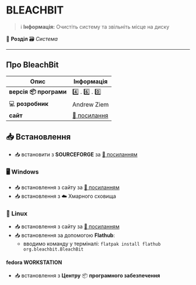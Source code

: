 # BLEACHBIT


> :information_source: **Інформація:** Очистіть систему та звільніть місце на диску

:open_file_folder: **Розділ** :card_file_box: *Система*

---

## Про BleachBit

| Опис | Інформація |
| ---- | ---------- |
| **версія :package: програми** | :four: . :six: . :zero: |
| :computer: **розробник** | Andrew Ziem |
| **сайт** | [:link: посилання](https://www.bleachbit.org/) |

## :inbox_tray: Встановлення

- :inbox_tray: встановити з **SOURCEFORGE** за [:link: посиланням](https://sourceforge.net/projects/bleachbit/files/)

### :desktop_computer: Windows

- :inbox_tray: встановлення з сайту за [:link: посиланням](https://www.bleachbit.org/download/windows)
- :inbox_tray: встановлення з :cloud: Хмарного сховища

### :penguin: Linux

- :inbox_tray: встановлення з сайту за [:link: посиланням](https://www.bleachbit.org/download/linux)
- :inbox_tray: встановлення за допомогою **Flathub**:
  - вводимо команду у терміналі: `flatpak install flathub org.bleachbit.BleachBit`

#### fedora WORKSTATION

- :inbox_tray: встановлення з **Центру** :package: **програмного забезпечення**
